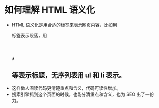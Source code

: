 # 如何理解 HTML 语义化

- HTML 语义化是用合适的标签来表示网页内容，比如用 <p> 标签表示段落，用 <h1>, <h2> 等表示标题，无序列表用 ul 和 li 表示。
- 这样做人阅读代码更清楚重点和含义，代码可读性增加。
- 搜索引擎抓到这个页面的时候，也能分清重点和含义，也为 SEO 出了一份力。